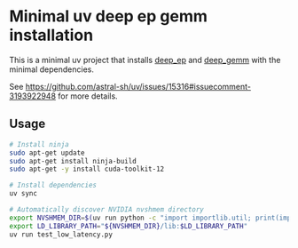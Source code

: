 # Minimal uv deep ep gemm installation

This is a minimal uv project that installs [deep_ep](https://github.com/deepseek-ai/DeepEP) and [deep_gemm](https://github.com/deepseek-ai/DeepGEMM) with the minimal dependencies.

See https://github.com/astral-sh/uv/issues/15316#issuecomment-3193922948 for more details.

## Usage

```bash
# Install ninja
sudo apt-get update
sudo apt-get install ninja-build
sudo apt-get -y install cuda-toolkit-12

# Install dependencies
uv sync

# Automatically discover NVIDIA nvshmem directory
export NVSHMEM_DIR=$(uv run python -c "import importlib.util; print(importlib.util.find_spec('nvidia.nvshmem').submodule_search_locations[0])")  # Use for DeepEP installation
export LD_LIBRARY_PATH="${NVSHMEM_DIR}/lib:$LD_LIBRARY_PATH"
uv run test_low_latency.py
```